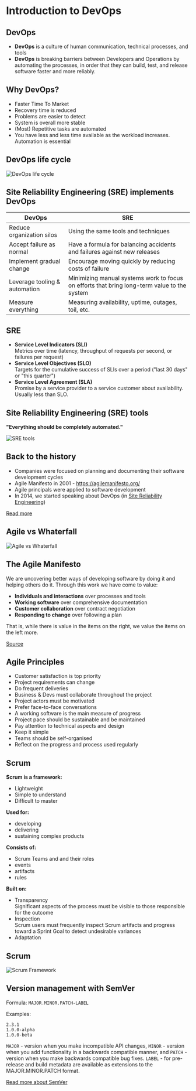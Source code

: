 # Introduction to DevOps

## DevOps

- **DevOps** is a culture of human communication, technical processes, and tools
- **DevOps** is breaking barriers between Developers and Operations by automating the processes, in order that they can build, test, and release software faster and more reliably.

## Why DevOps?

- Faster Time To Market
- Recovery time is reduced
- Problems are easier to detect
- System is overall more stable
- (Most) Repetitive tasks are automated
- You have less and less time available as the workload increases. Automation is essential

## DevOps life cycle

![DevOps life cycle](image/devops.png)

## Site Reliability Engineering (SRE) implements DevOps

| DevOps                        | SRE                     |
| ----------------------------- | ----------------------  |
| Reduce organization silos     | Using the same tools and techniques |
| Accept failure as normal      | Have a formula for balancing accidents and failures against new releases  |
| Implement gradual change      | Encourage moving quickly by reducing costs of failure |
| Leverage tooling & automation | Minimizing manual systems work to focus on efforts that bring long-term value to the system  |
| Measure everything            | Measuring availability, uptime, outages, toil, etc. |

## SRE

- **Service Level Indicators (SLI)**   
  Metrics over time (latency, throughput of requests per second, or failures per request)
- **Service Level Objectives (SLO)**   
  Targets for the cumulative success of SLIs over a period ("last 30 days" or "this quarter")
- **Service Level Agreement (SLA)**   
  Promise by a service provider to a service customer about availability. Usually less than SLO.

## Site Reliability Engineering (SRE) tools

**"Everything should be completely automated."**

![SRE tools](image/SRE-tools.jpg)

## Back to the history

- Companies were focused on planning and documenting their software development cycles
- Agile Manifesto in 2001 - https://agilemanifesto.org/
- Agile principals were applied to software development
- In 2014, we started speaking about DevOps (in [Site Reliability Engineering](https://landing.google.com/sre/books/))

[Read more](https://www.atlassian.com/agile/manifesto)

## Agile vs Whaterfall

![Agile vs Whaterfall](image/waterfall-and-agile-methods.jpg)

## The Agile Manifesto

We are uncovering better ways of developing software by doing it and helping others do it. Through this work we have come to value:

- **Individuals and interactions** over processes and tools
- **Working software** over comprehensive documentation
- **Customer collaboration** over contract negotiation
- **Responding to change** over following a plan

That is, while there is value in the items on the right, we value the items on the left more.

[Source](https://agilemanifesto.org/)

## Agile Principles

- Customer satisfaction is top priority
- Project requirements can change
- Do frequent deliveries
- Business & Devs must collaborate throughout the project
- Project actors must be motivated
- Prefer face-to-face conversations
- A working software is the main measure of progress
- Project pace should be sustainable and be maintained
- Pay attention to technical aspects and design
- Keep it simple
- Teams should be self-organised
- Reflect on the progress and process used regularly

## Scrum

**Scrum is a framework:**

- Lightweight
- Simple to understand
- Difficult to master

**Used for:**

- developing
- delivering
- sustaining complex products

**Consists of:**

- Scrum Teams and and their roles
- events
- artifacts
- rules

**Built on:**

- Transparency   
  Significant aspects of the process must be visible to those responsible for the outcome
- Inspection   
  Scrum users must frequently inspect Scrum artifacts and progress toward a Sprint Goal to detect undesirable variances
- Adaptation
  
## Scrum

![Scrum Framework](image/scrum-framework.png)

## Version management with SemVer

Formula: `MAJOR.MINOR.PATCH-LABEL`

Examples:
```
2.3.1
1.0.0-alpha
1.0.0-beta
```

`MAJOR` - version when you make incompatible API changes,
`MINOR` - version when you add functionality in a backwards compatible manner, and
`PATCH` - version when you make backwards compatible bug fixes.
`LABEL` - for pre-release and build metadata are available as extensions to the MAJOR.MINOR.PATCH format.

[Read more about SemVer](https://semver.org/)

